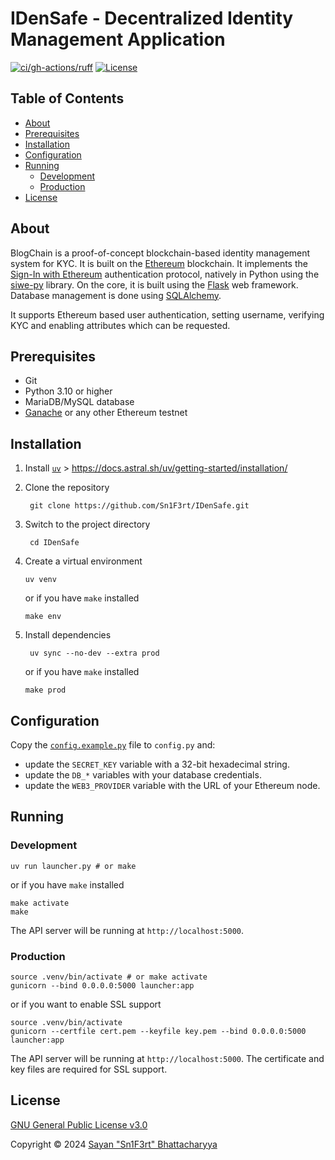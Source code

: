 # IDenSafe - Decentralized Identity Management Application

[![ci/gh-actions/ruff](https://github.com/Sn1F3rt/IDenSafe/actions/workflows/ruff.yml/badge.svg)](https://github.com/Sn1F3rt/IDenSafe/actions/workflows/ruff.yml)
[![License](https://img.shields.io/github/license/Sn1F3rt/BlogChain)](LICENSE)


## Table of Contents

- [About](#about)
- [Prerequisites](#prerequisites)
- [Installation](#installation)
- [Configuration](#configuration)
- [Running](#running)
  - [Development](#development)
  - [Production](#production)
- [License](#license)

## About

BlogChain is a proof-of-concept blockchain-based identity management system for KYC. It is built on the [Ethereum](https://ethereum.org/en/) blockchain. It implements the [Sign-In with Ethereum](https://login.xyz/) authentication protocol, natively in Python using the [siwe-py](https://pypi.org/project/siwe/) library. On the core, it is built using the [Flask](https://flask.palletsprojects.com/) web framework. Database management is done using [SQLAlchemy](https://www.sqlalchemy.org/). 

It supports Ethereum based user authentication, setting username, verifying KYC and enabling attributes which can be requested.

## Prerequisites

- Git
- Python 3.10 or higher
- MariaDB/MySQL database
- [Ganache](https://www.trufflesuite.com/ganache) or any other Ethereum testnet

## Installation

1. Install [`uv`](https://docs.astral.sh/uv/) > https://docs.astral.sh/uv/getting-started/installation/

2. Clone the repository

   ```shell
    git clone https://github.com/Sn1F3rt/IDenSafe.git
   ```
   
3. Switch to the project directory

   ```shell
    cd IDenSafe
   ```
   
4. Create a virtual environment

   ```shell
   uv venv
   ```
   or if you have `make` installed

   ```shell
   make env
   ```
   
5. Install dependencies

   ```shell
    uv sync --no-dev --extra prod
   ```
   or if you have `make` installed

   ```shell
   make prod
   ```

## Configuration

Copy the [`config.example.py`](config.example.py) file to `config.py` and:

- update the `SECRET_KEY` variable with a 32-bit hexadecimal string.
- update the `DB_*` variables with your database credentials.
- update the `WEB3_PROVIDER` variable with the URL of your Ethereum node.

## Running

### Development

```shell
uv run launcher.py # or make
```

or if you have `make` installed

```shell
make activate
make
```

The API server will be running at `http://localhost:5000`.

### Production

```shell
source .venv/bin/activate # or make activate
gunicorn --bind 0.0.0.0:5000 launcher:app
```


or if you want to enable SSL support

```shell
source .venv/bin/activate
gunicorn --certfile cert.pem --keyfile key.pem --bind 0.0.0.0:5000 launcher:app
```

The API server will be running at `http://localhost:5000`. The certificate and key files are required for SSL support.

## License

[GNU General Public License v3.0](LICENSE)

Copyright &copy; 2024 [Sayan "Sn1F3rt" Bhattacharyya](https://sn1f3rt.dev)
